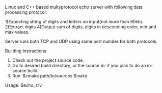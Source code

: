 Linux and C++ based multyprotocol echo server with following data processing protocol:

1)Expecting string of digits and letters on input(not more than 60kb). 
2)Extract digits
4)Output sum of digits, digits in descending order, min and max values.

Server runs both TCP and UDP using same port number for both protocols. 

Building instractions:

1) Check out the project source code.
2) Go to desired build directory, or the source dir if you plan to do an in-source build.
3) Run:
$cmake path/to/sources
$make

Usage:
$echo_srv <port>
